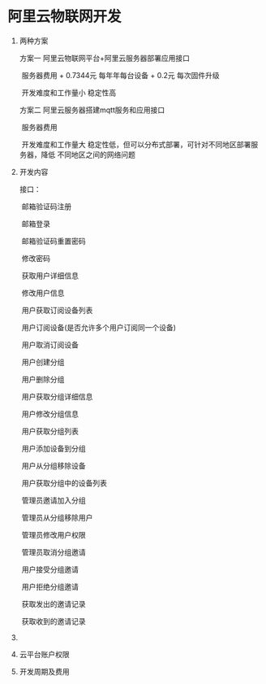 # 阿里云物联网开发

1. 两种方案

   方案一	阿里云物联网平台+阿里云服务器部署应用接口

   ​		服务器费用 + 0.7344元 每年年每台设备 + 0.2元 每次固件升级

   ​		开发难度和工作量小 稳定性高

   方案二	阿里云服务器搭建mqtt服务和应用接口

   ​		服务器费用

   ​		开发难度和工作量大 稳定性低，但可以分布式部署，可针对不同地区部署服务器，降低		不同地区之间的网络问题

2. 开发内容

   接口：

   ​	邮箱验证码注册

   ​	邮箱登录

   ​	邮箱验证码重置密码

   ​	修改密码

   ​	获取用户详细信息

   ​	修改用户信息

   ​	用户获取订阅设备列表

   ​	用户订阅设备(是否允许多个用户订阅同一个设备)

   ​	用户取消订阅设备

   ​	用户创建分组

   ​	用户删除分组

   ​	用户获取分组详细信息

   ​	用户修改分组信息

   ​	用户获取分组列表

   ​	用户添加设备到分组

   ​	用户从分组移除设备

   ​	用户获取分组中的设备列表

   ​	管理员邀请加入分组

   ​	管理员从分组移除用户

   ​	管理员修改用户权限

   ​	管理员取消分组邀请

   ​	用户接受分组邀请

   ​	用户拒绝分组邀请

   ​	获取发出的邀请记录

   ​	获取收到的邀请记录

3. 

4. 云平台账户权限

5. 开发周期及费用